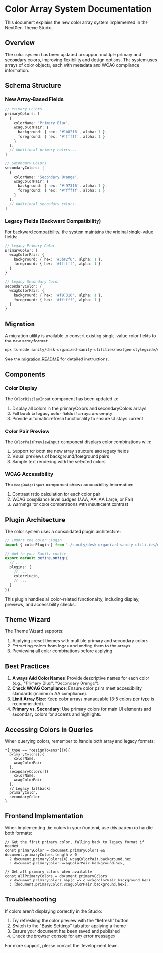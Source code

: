# Color Array System Documentation

This document explains the new color array system implemented in the NextGen Theme Studio.

## Overview

The color system has been updated to support multiple primary and secondary colors, improving flexibility and design options. The system uses arrays of color objects, each with metadata and WCAG compliance information.

## Schema Structure

### New Array-Based Fields

```ts
// Primary Colors
primaryColors: [
  {
    colorName: 'Primary Blue',
    wcagColorPair: {
      background: { hex: '#3b82f6', alpha: 1 },
      foreground: { hex: '#ffffff', alpha: 1 }
    }
  },
  // Additional primary colors...
]

// Secondary Colors
secondaryColors: [
  {
    colorName: 'Secondary Orange',
    wcagColorPair: {
      background: { hex: '#f97316', alpha: 1 },
      foreground: { hex: '#ffffff', alpha: 1 }
    }
  },
  // Additional secondary colors...
]
```

### Legacy Fields (Backward Compatibility)

For backward compatibility, the system maintains the original single-value fields:

```ts
// Legacy Primary Color
primaryColor: {
  wcagColorPair: {
    background: { hex: '#3b82f6', alpha: 1 },
    foreground: { hex: '#ffffff', alpha: 1 }
  }
}

// Legacy Secondary Color
secondaryColor: {
  wcagColorPair: {
    background: { hex: '#f97316', alpha: 1 },
    foreground: { hex: '#ffffff', alpha: 1 }
  }
}
```

## Migration

A migration utility is available to convert existing single-value color fields to the new array format:

```bash
npx ts-node sanity/desk-organized-sanity-utilities/nextgen-styleguide/scripts/migrateToColorArrays.ts
```

See the [migration README](../scripts/ColorMigrationReadme.md) for detailed instructions.

## Components

### Color Display

The `ColorDisplayInput` component has been updated to:

1. Display all colors in the primaryColors and secondaryColors arrays
2. Fall back to legacy color fields if arrays are empty
3. Provide automatic refresh functionality to ensure UI stays current

### Color Pair Preview

The `ColorPairPreviewInput` component displays color combinations with:

1. Support for both the new array structure and legacy fields
2. Visual previews of background/foreground pairs
3. Sample text rendering with the selected colors

### WCAG Accessibility

The `WcagBadgeInput` component shows accessibility information:

1. Contrast ratio calculation for each color pair
2. WCAG compliance level badges (AAA, AA, AA Large, or Fail)
3. Warnings for color combinations with insufficient contrast

## Plugin Architecture

The color system uses a consolidated plugin architecture:

```ts
// Import the color plugin
import { colorPlugin } from './sanity/desk-organized-sanity-utilities/nextgen-styleguide'

// Add to your Sanity config
export default defineConfig({
  // ...
  plugins: [
    // ...
    colorPlugin,
    // ...
  ]
})
```

This plugin handles all color-related functionality, including display, previews, and accessibility checks.

## Theme Wizard

The Theme Wizard supports:

1. Applying preset themes with multiple primary and secondary colors
2. Extracting colors from logos and adding them to the arrays
3. Previewing all color combinations before applying

## Best Practices

1. **Always Add Color Names**: Provide descriptive names for each color (e.g., "Primary Blue", "Secondary Orange").
2. **Check WCAG Compliance**: Ensure color pairs meet accessibility standards (minimum AA compliance).
3. **Limit Array Size**: Keep color arrays manageable (3-5 colors per type is recommended).
4. **Primary vs. Secondary**: Use primary colors for main UI elements and secondary colors for accents and highlights.

## Accessing Colors in Queries

When querying colors, remember to handle both array and legacy formats:

```groq
*[_type == "designTokens"][0]{
  primaryColors[]{
    colorName,
    wcagColorPair
  },
  secondaryColors[]{
    colorName,
    wcagColorPair
  },
  // Legacy fallbacks
  primaryColor,
  secondaryColor
}
```

## Frontend Implementation

When implementing the colors in your frontend, use this pattern to handle both formats:

```tsx
// Get the first primary color, falling back to legacy format if needed
const primaryColor = document.primaryColors && document.primaryColors.length > 0
  ? document.primaryColors[0].wcagColorPair.background.hex
  : document.primaryColor.wcagColorPair.background.hex;

// Get all primary colors when available
const allPrimaryColors = document.primaryColors 
  ? document.primaryColors.map(c => c.wcagColorPair.background.hex)
  : [document.primaryColor.wcagColorPair.background.hex];
```

## Troubleshooting

If colors aren't displaying correctly in the Studio:

1. Try refreshing the color preview with the "Refresh" button
2. Switch to the "Basic Settings" tab after applying a theme
3. Ensure your document has been saved and published
4. Check the browser console for any error messages

For more support, please contact the development team. 